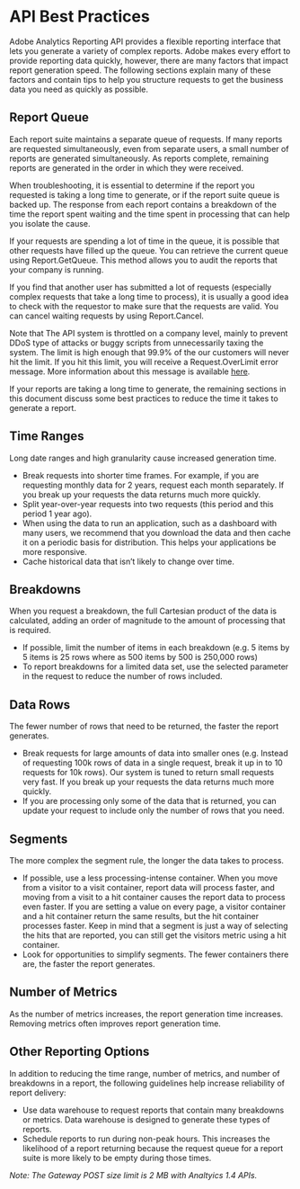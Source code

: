 # API Best Practices

Adobe Analytics Reporting API provides a flexible reporting interface that lets you generate a variety of complex reports. Adobe makes every effort to provide reporting data quickly, however, there are many factors that impact report generation speed. The following sections explain many of these factors and contain tips to help you structure requests to get the business data you need as quickly as possible.

## Report Queue

Each report suite maintains a separate queue of requests. If many reports are requested simultaneously, even from separate users, a small number of reports are generated simultaneously. As reports complete, remaining reports are generated in the order in which they were received.

When troubleshooting, it is essential to determine if the report you requested is taking a long time to generate, or if the report suite queue is backed up. The response from each report contains a breakdown of the time the report spent waiting and the time spent in processing that can help you isolate the cause.

If your requests are spending a lot of time in the queue, it is possible that other requests have filled up the queue. You can retrieve the current queue using Report.GetQueue. This method allows you to audit the reports that your company is running.

If you find that another user has submitted a lot of requests (especially complex requests that take a long time to process), it is usually a good idea to check with the requestor to make sure that the requests are valid. You can cancel waiting requests by using Report.Cancel.

Note that The API system is throttled on a company level, mainly to prevent DDoS type of attacks or buggy scripts from unnecessarily taxing the system. The limit is high enough that 99.9% of the our customers will never hit the limit. If you hit this limit, you will receive a Request.OverLimit error message. More information about this message is available [here](../getting-started/c_Web_Services_Error_Codes.md).

If your reports are taking a long time to generate, the remaining sections in this document discuss some best practices to reduce the time it takes to generate a report.

## Time Ranges

Long date ranges and high granularity cause increased generation time.

- Break requests into shorter time frames. For example, if you are requesting monthly data for 2 years, request each month separately. If you break up your requests the data returns much more quickly.
- Split year-over-year requests into two requests (this period and this period 1 year ago).
- When using the data to run an application, such as a dashboard with many users, we recommend that you download the data and then cache it on a periodic basis for distribution. This helps your applications be more responsive.
- Cache historical data that isn’t likely to change over time.

## Breakdowns

When you request a breakdown, the full Cartesian product of the data is calculated, adding an order of magnitude to the amount of processing that is required.

- If possible, limit the number of items in each breakdown (e.g. 5 items by 5 items is 25 rows where as 500 items by 500 is 250,000 rows)
- To report breakdowns for a limited data set, use the selected parameter in the request to reduce the number of rows included.

## Data Rows

The fewer number of rows that need to be returned, the faster the report generates.

- Break requests for large amounts of data into smaller ones (e.g. Instead of requesting 100k rows of data in a single request, break it up in to 10 requests for 10k rows). Our system is tuned to return small requests very fast. If you break up your requests the data returns much more quickly.
- If you are processing only some of the data that is returned, you can update your request to include only the number of rows that you need.

## Segments

The more complex the segment rule, the longer the data takes to process.

- If possible, use a less processing-intense container. When you move from a visitor to a visit container, report data will process faster, and moving from a visit to a hit container causes the report data to process even faster. If you are setting a value on every page, a visitor container and a hit container return the same results, but the hit container processes faster. Keep in mind that a segment is just a way of selecting the hits that are reported, you can still get the visitors metric using a hit container.
- Look for opportunities to simplify segments. The fewer containers there are, the faster the report generates.

## Number of Metrics

As the number of metrics increases, the report generation time increases. Removing metrics often improves report generation time.

## Other Reporting Options

In addition to reducing the time range, number of metrics, and number of breakdowns in a report, the following guidelines help increase reliability of report delivery:

- Use data warehouse to request reports that contain many breakdowns or metrics. Data warehouse is designed to generate these types of reports.
- Schedule reports to run during non-peak hours. This increases the likelihood of a report returning because the request queue for a report suite is more likely to be empty during those times.

*Note: The Gateway POST size limit is 2 MB with Analtyics 1.4 APIs.*
